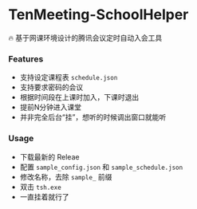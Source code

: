 # TenMeeting-SchoolHelper
🔥 基于网课环境设计的腾讯会议定时自动入会工具

### Features
 - 支持设定课程表 `schedule.json`
 - 支持要求密码的会议
 - 根据时间段在上课时加入，下课时退出
 - 提前N分钟进入课堂
 - 并非完全后台“挂”，想听的时候调出窗口就能听

### Usage
 - 下载最新的 Releae
 - 配置 `sample_config.json` 和 `sample_schedule.json`
 - 修改名称，去除 `sample_` 前缀
 - 双击 `tsh.exe`
 - 一直挂着就行了
